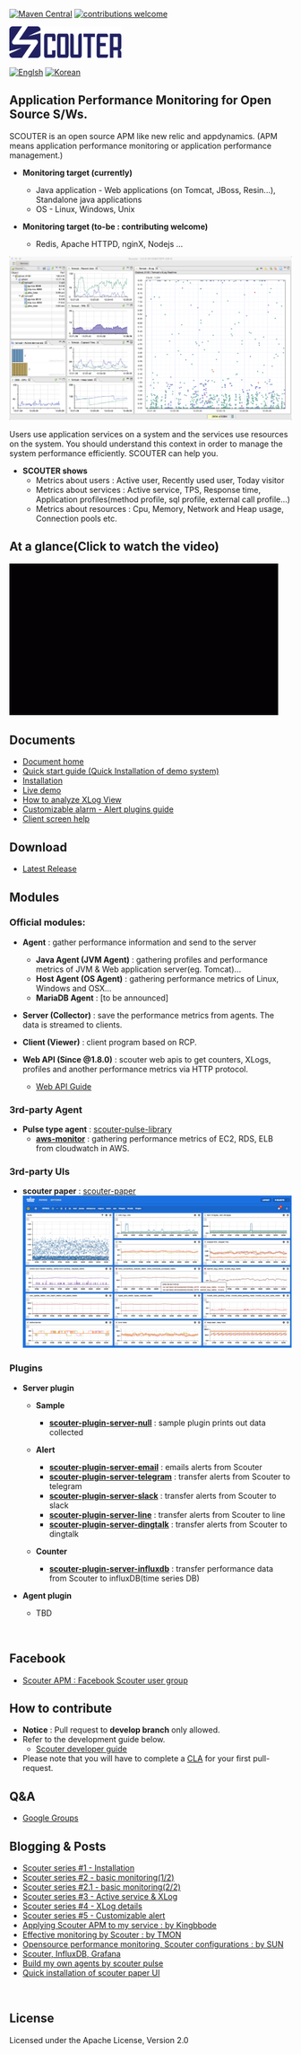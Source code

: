 [![Maven Central](https://maven-badges.herokuapp.com/maven-central/io.github.scouter-project/scouter-parent/badge.svg?t=1)](https://maven-badges.herokuapp.com/maven-central/io.github.scouter-project/scouter-parent)
[![contributions welcome](https://img.shields.io/badge/contributions-welcome-brightgreen.svg?style=flat)](https://github.com/scouter-project/scouter/issues)


![scouter](./scouter.document/img/main/scouter-logo-w200.png)

[![Englsh](https://img.shields.io/badge/language-English-orange.svg)](README.md) [![Korean](https://img.shields.io/badge/language-Korean-blue.svg)](README_kr.md)

## Application Performance Monitoring for Open Source S/Ws.
SCOUTER is an open source APM like new relic and appdynamics.
(APM means application performance monitoring or application performance management.)

 - **Monitoring target (currently)**
   - Java application - Web applications (on Tomcat, JBoss, Resin...), Standalone java applications
   - OS - Linux, Windows, Unix

 - **Monitoring target (to-be : contributing welcome)**
   - Redis, Apache HTTPD, nginX, Nodejs ...

![Screen](./scouter.document/img/main/dashboard-sample-1.png)

Users use application services on a system and the services use resources on the system.
You should understand this context in order to manage the system performance efficiently.
SCOUTER can help you.

- **SCOUTER shows**
  - Metrics about users : Active user, Recently used user, Today visitor
  - Metrics about services : Active service, TPS, Response time, Application profiles(method profile, sql profile, external call profile...)
  - Metrics about resources : Cpu, Memory, Network and Heap usage, Connection pools etc.

## At a glance(Click to watch the video)
[![Demo gif](./scouter.document/img/main/scouter-movie.gif)](https://youtu.be/iuArTzsD7Ws)

## Documents
 - [Document home](./scouter.document/index.md)
 - [Quick start guide (Quick Installation of demo system)](./scouter.document/main/Quick-Start.md)
 - [Installation](./scouter.document/main/Setup.md)
 - [Live demo](./scouter.document/main/Live-Demo.md)
 - [How to analyze XLog View](./scouter.document/client/Reading-XLog.md)
 - [Customizable alarm - Alert plugins guide](./scouter.document/main/Alert-Plugin-Guide.md)
 - [Client screen help](./scouter.document/client/How-To-Use-Client.md)

## Download
 - [Latest Release](https://github.com/scouter-project/scouter/releases/)

## Modules
### Official modules:

- **Agent** : gather performance information and send to the server
  - **Java Agent (JVM Agent)** : gathering profiles and performance metrics of JVM & Web application server(eg. Tomcat)...
  - **Host Agent (OS Agent)** : gathering performance metrics of Linux, Windows and OSX...
  - **MariaDB Agent** : [to be announced]

- **Server (Collector)** : save the performance metrics from agents. The data is streamed to clients.

- **Client (Viewer)** : client program based on RCP.

- **Web API (Since @1.8.0)** : scouter web apis to get counters, XLogs, profiles and another performance metrics via HTTP protocol.
  - [Web API Guide](./scouter.document/tech/Web-API-Guide.md)

### 3rd-party Agent
- **Pulse type agent** : [scouter-pulse-library](https://github.com/scouter-project/scouter-pulse)
  - **[aws-monitor](https://github.com/nices96/scouter-pulse-aws-monitor)** : gathering performance metrics of EC2, RDS, ELB from cloudwatch in AWS.

### 3rd-party UIs
- **scouter paper** : [scouter-paper](https://github.com/mindplates/scouter-paper)
![scouter-pater](./scouter.document/img/main/scouter-paper.png)

### Plugins
- **Server plugin**
  - **Sample**
    - **[scouter-plugin-server-null](https://github.com/scouter-project/scouter-plugin-server-null)** : sample plugin prints out data collected
  
  - **Alert**
    - **[scouter-plugin-server-email](https://github.com/scouter-project/scouter-plugin-server-alert-email)** : emails alerts from Scouter
    - **[scouter-plugin-server-telegram](https://github.com/scouter-project/scouter-plugin-server-alert-telegram)** : transfer alerts from Scouter to telegram
    - **[scouter-plugin-server-slack](https://github.com/scouter-project/scouter-plugin-server-alert-slack)** : transfer alerts from Scouter to slack
    - **[scouter-plugin-server-line](https://github.com/scouter-project/scouter-plugin-server-alert-line)** : transfer alerts from Scouter to line
    - **[scouter-plugin-server-dingtalk](https://github.com/scouter-project/scouter-plugin-server-alert-dingtalk)** : transfer alerts from Scouter to dingtalk
    
  - **Counter** 
    - **[scouter-plugin-server-influxdb](https://github.com/scouter-project/scouter-plugin-server-influxdb)** : transfer performance data from Scouter to influxDB(time series DB)  

- **Agent plugin**
  - TBD
<br>

## Facebook
 - [Scouter APM : Facebook Scouter user group](https://www.facebook.com/groups/scouterapm/)

## How to contribute
 - **Notice** : Pull request to **develop branch** only allowed.
 - Refer to the development guide below.
   - [Scouter developer guide](./scouter.document/tech/Developer-Guide.md)
 - Please note that you will have to complete a [CLA](http://goo.gl/forms/xSmYs8qM9J) for your first pull-request.

## Q&A
 - [Google Groups](https://groups.google.com/forum/#!forum/scouter-project)

## Blogging & Posts
 - [Scouter series #1 - Installation](https://translate.google.co.kr/translate?hl=ko&sl=ko&tl=en&u=https%3A%2F%2Fgunsdevlog.blogspot.kr%2F2017%2F07%2Fscouter-apm-1.html)
 - [Scouter series #2 - basic monitoring(1/2)](https://translate.google.co.kr/translate?hl=ko&sl=ko&tl=en&u=https%3A%2F%2Fgunsdevlog.blogspot.kr%2F2017%2F07%2Fscouter-apm-2-12.html)
 - [Scouter series #2.1 - basic monitoring(2/2)](https://translate.google.co.kr/translate?hl=ko&sl=ko&tl=en&u=https%3A%2F%2Fgunsdevlog.blogspot.kr%2F2017%2F07%2Fscouter-apm-basic-monitoring-2.html)
 - [Scouter series #3 - Active service & XLog](https://translate.google.co.kr/translate?hl=ko&sl=ko&tl=en&u=http%3A%2F%2Fgunsdevlog.blogspot.kr%2F2018%2F05%2Fscouter-apm-xlog-howto.html)
 - [Scouter series #4 - XLog details](https://translate.google.co.kr/translate?hl=ko&sl=ko&tl=en&u=http%3A%2F%2Fgunsdevlog.blogspot.kr%2F2018%2F05%2Fscouter-apm-active-service-xlog.html)
 - [Scouter series #5 - Customizable alert](https://translate.google.co.kr/translate?hl=ko&sl=ko&tl=en&u=http%3A%2F%2Fgunsdevlog.blogspot.kr%2F2018%2F05%2Fscouter-customizable-alert.html)
 - [Applying Scouter APM to my service : by Kingbbode](https://translate.google.co.kr/translate?hl=ko&sl=ko&tl=en&u=http%3A%2F%2Fkingbbode.tistory.com%2F12)
 - [Effective monitoring by Scouter : by TMON](https://translate.google.co.kr/translate?hl=ko&sl=ko&tl=en&u=http%3A%2F%2Fblog.naver.com%2FPostView.nhn%3FblogId%3Dtmondev%26logNo%3D220870505665)
 - [Opensource performance monitoring, Scouter configurations : by SUN](https://translate.google.co.kr/translate?hl=ko&sl=ko&tl=en&u=http%3A%2F%2Fwww.popit.kr%2Fscouter-open-source-apm-config%2F)
 - [Scouter, InfluxDB, Grafana](https://translate.google.co.kr/translate?hl=ko&sl=ko&tl=en&u=https%3A%2F%2Fgunleeblog.wordpress.com%2F2016%2F04%2F01%2Fopen-source-apm-scouter-influxdb-grafana-%25EC%2597%25B0%25EB%258F%2599-step-by-step%2F)
 - [Build my own agents by scouter pulse](https://translate.google.co.kr/translate?hl=ko&sl=ko&tl=en&u=https%3A%2F%2Fgunleeblog.wordpress.com%2F2016%2F09%2F07%2Fscouter-pulse%25EB%25A5%25BC-%25EC%259D%25B4%25EC%259A%25A9%25ED%2595%2598%25EC%2597%25AC-%25EB%2582%2598%25EB%25A7%258C%25EC%259D%2598-agent-%25EB%25A7%258C%25EB%2593%25A4%25EA%25B8%25B0%2F)
 - [Quick installation of scouter paper UI](https://gunsdevlog.blogspot.kr/2018/04/scouter-web-ui-paper.html)

<br>
 
## License
Licensed under the Apache License, Version 2.0
<br>

